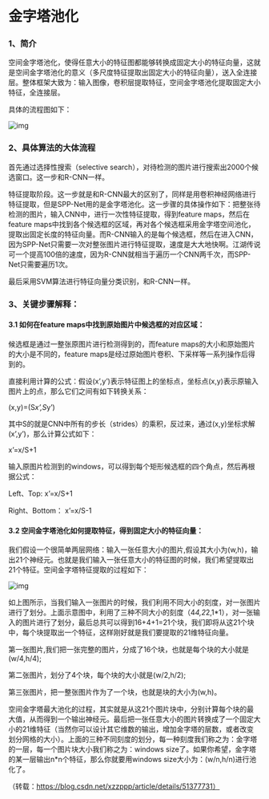 # 金字塔池化

### 1、简介

空间金字塔池化，使得任意大小的特征图都能够转换成固定大小的特征向量，这就是空间金字塔池化的意义（多尺度特征提取出固定大小的特征向量），送入全连接层。整体框架大致为：输入图像，卷积层提取特征，空间金字塔池化提取固定大小特征，全连接层。

具体的流程图如下：

 ![img](https://img-blog.csdn.net/20160511195601745)

### 2、具体算法的大体流程

  首先通过选择性搜索（selective search），对待检测的图片进行搜索出2000个候选窗口。这一步和R-CNN一样。

特征提取阶段。这一步就是和R-CNN最大的区别了，同样是用卷积神经网络进行特征提取，但是SPP-Net用的是金字塔池化。这一步骤的具体操作如下：把整张待检测的图片，输入CNN中，进行一次性特征提取，得到feature maps，然后在feature maps中找到各个候选框的区域，再对各个候选框采用金字塔空间池化，提取出固定长度的特征向量。而R-CNN输入的是每个候选框，然后在进入CNN，因为SPP-Net只需要一次对整张图片进行特征提取，速度是大大地快啊。江湖传说可一个提高100倍的速度，因为R-CNN就相当于遍历一个CNN两千次，而SPP-Net只需要遍历1次。

最后采用SVM算法进行特征向量分类识别，和R-CNN一样。

### 3、关键步骤解释：

#### 3.1 如何在feature maps中找到原始图片中候选框的对应区域：

候选框是通过一整张原图片进行检测得到的，而feature maps的大小和原始图片的大小是不同的，feature maps是经过原始图片卷积、下采样等一系列操作后得到的。

直接利用计算的公式：假设(x’,y’)表示特征图上的坐标点，坐标点(x,y)表示原输入图片上的点，那么它们之间有如下转换关系：

(x,y)=(S*x’,S*y’)

其中S的就是CNN中所有的步长（strides）的乘积，反过来，通过(x,y)坐标求解(x’,y’)，那么计算公式如下：

x’=x/S+1

输入原图片检测到的windows，可以得到每个矩形候选框的四个角点，然后再根据公式：

Left、Top:          x’=x/S+1

Right、Bottom：       x’=x/S-1

#### 3.2 空间金字塔池化如何提取特征，得到固定大小的特征向量：

我们假设一个很简单两层网络：输入一张任意大小的图片,假设其大小为(w,h)，输出21个神经元。也就是我们输入一张任意大小的特征图的时候，我们希望提取出21个特征。空间金字塔特征提取的过程如下：

 ![img](https://img-blog.csdn.net/20160511195707981)

  如上图所示，当我们输入一张图片的时候，我们利用不同大小的刻度，对一张图片进行了划分。上面示意图中，利用了三种不同大小的刻度（4*4,2*2,1*1），对一张输入的图片进行了划分，最后总共可以得到16+4+1=21个块，我们即将从这21个块中，每个块提取出一个特征，这样刚好就是我们要提取的21维特征向量。

  第一张图片,我们把一张完整的图片，分成了16个块，也就是每个块的大小就是(w/4,h/4);

  第二张图片，划分了4个块，每个块的大小就是(w/2,h/2);

  第三张图片，把一整张图片作为了一个块，也就是块的大小为(w,h)。

  空间金字塔最大池化的过程，其实就是从这21个图片块中，分别计算每个块的最大值，从而得到一个输出神经元。最后把一张任意大小的图片转换成了一个固定大小的21维特征（当然你可以设计其它维数的输出，增加金字塔的层数，或者改变划分网格的大小）。上面的三种不同刻度的划分，每一种刻度我们称之为：金字塔的一层，每一个图片块大小我们称之为：windows size了。如果你希望，金字塔的某一层输出n*n个特征，那么你就要用windows size大小为：(w/n,h/n)进行池化了。

（转载：https://blog.csdn.net/xzzppp/article/details/51377731）